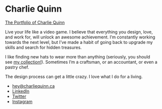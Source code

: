 # Charlie Quinn

[The Portfolio of Charlie Quinn](http://charliequinn.ca/)

Live your life like a video game.
I believe that everything you design, love, and work for, will unlock an awesome achievement.
I’m constantly working towards the next level, but I’ve made a habit of going back to upgrade my skills and search for hidden treasures.

I like finding new hats to wear more than anything (seriously, you should see [my collection!](http://charlie-quinn.github.io/portfolio/hat-collection.html)). Sometimes I’m a craftsman, or an accountant, or even a pastry chef.

The design process can get a little crazy.
I love what I do for a living.

- [hey@charliequinn.ca](mailto:hey@charliequinn.ca)
- [LinkedIn](https://www.linkedin.com/in/charliequinngd)
- [Twitter](https://twitter.com/charliequinn_)
- [Instagram](https://instagram.com/notenoughquinn/)
